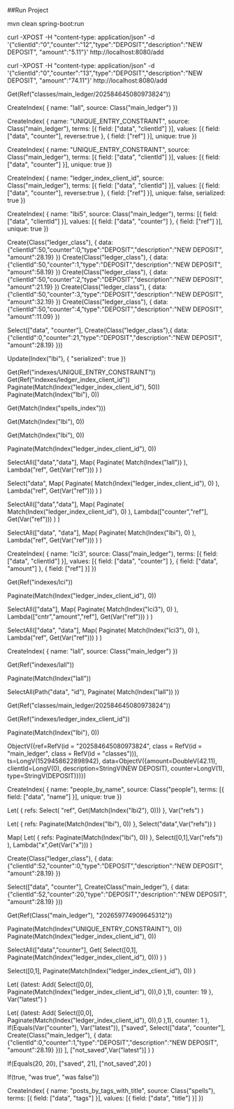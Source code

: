 
##Run Project

mvn clean spring-boot:run

curl -XPOST -H "content-type: application/json"   -d '{"clientId":"0","counter":"12","type":"DEPOSIT","description":"NEW DEPOSIT", "amount":"5.11"}'  http://localhost:8080/add

curl -XPOST -H "content-type: application/json"   -d '{"clientId":"0","counter":"13","type":"DEPOSIT","description":"NEW DEPOSIT", "amount":"74.11"}'  http://localhost:8080/add


Get(Ref("classes/main_ledger/202584645080973824"))

CreateIndex(
    {
      name: "lall",
      source: Class("main_ledger")
    })

CreateIndex(
    {
      name: "UNIQUE_ENTRY_CONSTRAINT",
      source: Class("main_ledger"),
      terms: [{ field: ["data", "clientId"] }],
      values: [{ field: ["data", "counter"], reverse:true }, { field: ["ref"] }],
      unique: true
    })


CreateIndex(
    {
      name: "UNIQUE_ENTRY_CONSTRAINT",
      source: Class("main_ledger"),
      terms: [{ field: ["data", "clientId"] }],
      values: [{ field: ["data", "counter"] }],
      unique: true
    })


CreateIndex(
    {
      name: "ledger_index_client_id",
      source: Class("main_ledger"),
      terms: [{ field: ["data", "clientId"] }],
      values: [{ field: ["data", "counter"], reverse:true }, { field: ["ref"] }],
      unique: false,
      serialized: true
    })

CreateIndex(
    {
      name: "lbi5",
      source: Class("main_ledger"),
      terms: [{ field: ["data", "clientId"] }],
      values: [{ field: ["data", "counter"] }, { field: ["ref"] }],
      unique: true
    })

Create(Class("ledger_class"),
              { data: {"clientId":50,"counter":0,"type":"DEPOSIT","description":"NEW DEPOSIT", "amount":28.19} })
Create(Class("ledger_class"),
              { data: {"clientId":50,"counter":1,"type":"DEPOSIT","description":"NEW DEPOSIT", "amount":58.19} })
Create(Class("ledger_class"),
              { data: {"clientId":50,"counter":2,"type":"DEPOSIT","description":"NEW DEPOSIT", "amount":21.19} })
Create(Class("ledger_class"),
              { data: {"clientId":50,"counter":3,"type":"DEPOSIT","description":"NEW DEPOSIT", "amount":32.19} })
Create(Class("ledger_class"),
              { data: {"clientId":50,"counter":4,"type":"DEPOSIT","description":"NEW DEPOSIT", "amount":11.09} })

Select(["data", "counter"], Create(Class("ledger_class"),{ data: {"clientId":0,"counter":21,"type":"DEPOSIT","description":"NEW DEPOSIT", "amount":28.19} }))

Update(Index("lbi"), { "serialized": true })

Get(Ref("indexes/UNIQUE_ENTRY_CONSTRAINT"))
Get(Ref("indexes/ledger_index_client_id"))
Paginate(Match(Index("ledger_index_client_id"), 50))
Paginate(Match(Index("lbi"), 0))

Get(Match(Index("spells_index")))

Get(Match(Index("lbi"), 0))

Get(Match(Index("lbi"), 0))

Paginate(Match(Index("ledger_index_client_id"), 0))


SelectAll(["data","data"],
    Map(
        Paginate(
            Match(Index("lall"))
        ),
        Lambda("ref", Get(Var("ref")))
        )
    )



Select("data",
    Map(
        Paginate(
            Match(Index("ledger_index_client_id"), 0)
        ),
        Lambda("ref", Get(Var("ref")))
        )
    )

SelectAll(["data","data"],
    Map(
        Paginate(
            Match(Index("ledger_index_client_id"), 0)
        ),
        Lambda(["counter","ref"], Get(Var("ref")))
        )
    )

SelectAll(["data", "data"],
    Map(
        Paginate(
            Match(Index("lbi"), 0)
        ),
        Lambda("ref", Get(Var("ref")))
        )
    )

CreateIndex(
    {
      name: "lci3",
      source: Class("main_ledger"),
      terms: [{ field: ["data", "clientId"] }],
      values: [{ field: ["data", "counter"] }, { field: ["data", "amount"] }, { field: ["ref"] }]
    })

Get(Ref("indexes/lci"))

Paginate(Match(Index("ledger_index_client_id"), 0))

SelectAll(["data"],
Map(
    Paginate(
        Match(Index("lci3"), 0)
    ),
    Lambda(["cntr","amount","ref"], Get(Var("ref")))
    )
    )


SelectAll(["data", "data"],
    Map(
        Paginate(
            Match(Index("lci3"), 0)
        ),
        Lambda("ref", Get(Var("ref")))
        )
    )



CreateIndex(
    {
      name: "lall",
      source: Class("main_ledger")
    })

Get(Ref("indexes/lall"))

Paginate(Match(Index("lall"))

 SelectAll(Path("data", "id"),
                Paginate(
                    Match(Index("lall"))
                ))

Get(Ref("classes/main_ledger/202584645080973824"))

Get(Ref("indexes/ledger_index_client_id"))

 Paginate(Match(Index("lbi"), 0))

 ObjectV({ref=RefV(id = "202584645080973824",
 class = RefV(id = "main_ledger", class = RefV(id = "classes"))),
 ts=LongV(1529458622898942),
 data=ObjectV({amount=DoubleV(42.11), clientId=LongV(0),
 description=StringV(NEW DEPOSIT), counter=LongV(1), type=StringV(DEPOSIT)})})


CreateIndex(
    {
      name: "people_by_name",
      source: Class("people"),
      terms: [{ field: ["data", "name"] }],
      unique: true
    })


Let(
    {
      refs: Select(
        "ref",
        Get(Match(Index("lbi2"), 0)))
    },
    Var("refs")
    )

Let(
    {
      refs:
        Paginate(Match(Index("lbi"), 0))
    },
    Select("data",Var("refs"))
    )


Map(
    Let(
        {
          refs:
            Paginate(Match(Index("lbi"), 0))
        },
        Select([0,1],Var("refs"))
    ),
    Lambda("x",Get(Var("x")))
    )


Create(Class("ledger_class"),
               { data: {"clientId":52,"counter":0,"type":"DEPOSIT","description":"NEW DEPOSIT", "amount":28.19} })


Select(["data", "counter"], Create(Class("main_ledger"),
  { data: {"clientId":52,"counter":20,"type":"DEPOSIT","description":"NEW DEPOSIT", "amount":28.19} }))

Get(Ref(Class("main_ledger"), "202659774909645312"))

Paginate(Match(Index("UNIQUE_ENTRY_CONSTRAINT"), 0))
Paginate(Match(Index("ledger_index_client_id"), 0))

SelectAll(["data","counter"],
    Get(
        Select([0,1],
        Paginate(Match(Index("ledger_index_client_id"), 0)))
    )
)

Select([0,1],
             Paginate(Match(Index("ledger_index_client_id"), 0))
)

Let(
    {latest: Add(
        Select([0,0],
            Paginate(Match(Index("ledger_index_client_id"), 0)),0
         ),1),
      counter: 19
    },
    Var("latest")
    )


Let(
    {latest: Add(
        Select([0,0],
            Paginate(Match(Index("ledger_index_client_id"), 0)),0
         ),1),
      counter: 1
    },
    If(Equals(Var("counter"), Var("latest")),
        ["saved",
            Select(["data", "counter"], Create(Class("main_ledger"),
              { data: {"clientId":0,"counter":1,"type":"DEPOSIT","description":"NEW DEPOSIT", "amount":28.19} }))
        ],
        ["not_saved",Var("latest")]
        )
)

 If(Equals(20, 20),
        ["saved", 21],
        ["not_saved",20]
        )

If(true, "was true", "was false"))


CreateIndex(
    { name: "posts_by_tags_with_title",
      source: Class("spells"),
      terms: [{ field: ["data", "tags"] }],
      values: [{ field: ["data", "title"] }] })
